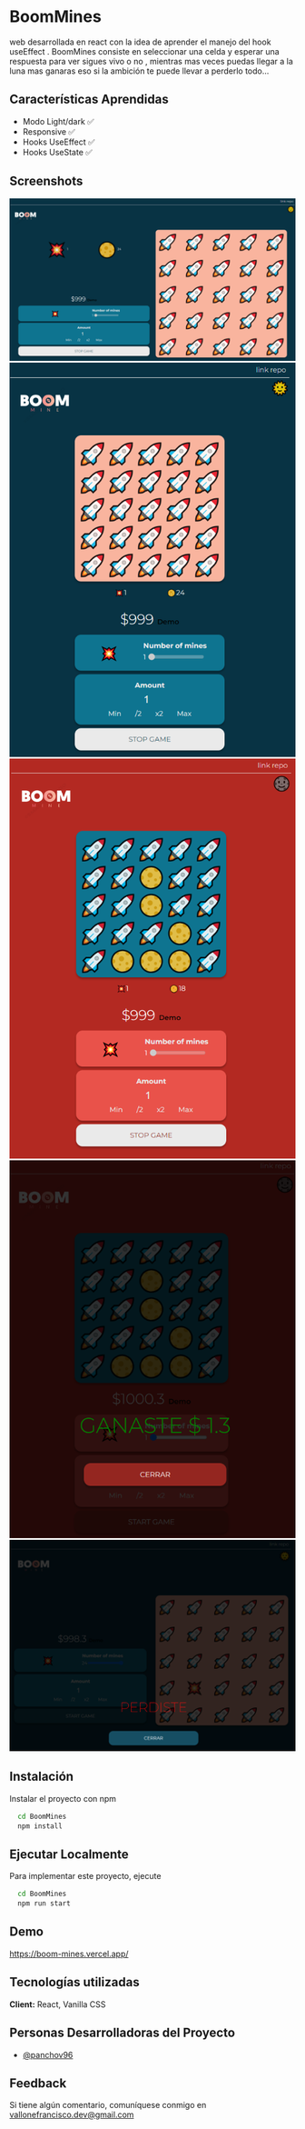 
# BoomMines

web desarrollada en react con la idea de aprender el manejo del hook useEffect . BoomMines consiste en seleccionar una celda y esperar una respuesta para ver sigues vivo o no , mientras mas veces puedas llegar a la luna mas ganaras eso si la ambición te puede llevar a perderlo todo...

## Características Aprendidas

- Modo Light/dark ✅
- Responsive ✅
- Hooks UseEffect ✅
- Hooks UseState ✅

## Screenshots

![App Screenshot](https://github.com/PANCHOv96/BoomMines/blob/main/src/assets/BoomMine.png)
![App Screenshot](https://github.com/PANCHOv96/BoomMines/blob/main/src/assets/BoomMine2.png)
![App Screenshot](https://github.com/PANCHOv96/BoomMines/blob/main/src/assets/BoomMine3.png)
![App Screenshot](https://github.com/PANCHOv96/BoomMines/blob/main/src/assets/BoomMine4.png)
![App Screenshot](https://github.com/PANCHOv96/BoomMines/blob/main/src/assets/BoomMine5.png)

## Instalación 

Instalar el proyecto con npm

```bash
  cd BoomMines
  npm install 
```
    
## Ejecutar Localmente

Para implementar este proyecto, ejecute

```bash
  cd BoomMines
  npm run start
```
## Demo

https://boom-mines.vercel.app/


## Tecnologías utilizadas

**Client:** React, Vanilla CSS

## Personas Desarrolladoras del Proyecto

- [@panchov96](https://github.com/PANCHOv96)

## Feedback

Si tiene algún comentario, comuníquese conmigo en vallonefrancisco.dev@gmail.com

